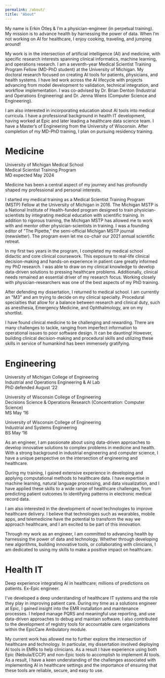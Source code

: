 ```yaml
---
permalink: /about/
title: "About"
---
```


My name is Erkin Ötleş & I’m a physician-engineer (in perpetual training). My mission is to advance health by harnessing the power of data. When I’m not working on AI for healthcare, I enjoy cooking, traveling, and jumping around!

My work is in the intersection of artificial intelligence (AI) and medicine, with specific research interests spanning clinical informatics, machine learning, and operations research. I am a seventh-year Medical Scientist Training Program Fellow (MD-PhD student) at the University of Michigan. My doctoral research focused on creating AI tools for patients, physicians, and health systems. I have led work across the AI lifecycle with projects advancing from model development to validation, technical integration, and workflow implementation. I was co-advised by Dr. Brian Denton (Industrial and Operations Engineering) and Dr. Jenna Wiens (Computer Science and Engineering).

I am also interested in incorporating education about AI tools into medical curricula. I have a professional background in health IT development, having worked at Epic and later leading a healthcare data science team. I have a Master’s of Engineering from the University of Wisconsin. After completion of my MD-PhD training, I plan on pursuing residency training.


# Medicine
University of Michigan Medical School<br>
Medical Scientist Training Program<br>
MD expected May 2024

Medicine has been a central aspect of my journey and has profoundly shaped my professional and personal interests. 

I started my medical training as a Medical Scientist Training Program (MSTP) Fellow at the University of Michigan in 2016. The Michigan MSTP is a National Institute of Health-funded program designed to train physician-scientists by integrating medical education with scientific training. In addition to rigorous training, the Michigan MSTP has allowed me to work with and mentor other physician-scientists in training. I was a founding editor of "The Pipette," the semi-official Michigan MSTP journal (newsletter). The program even let me co-chair our 2021 annual scientific retreat.

In my first two years in the program, I completed my medical school didactic and core clinical coursework. This exposure to real-life clinical decision-making and hands-on experience in patient care greatly informed my PhD research. I was able to draw on my clinical knowledge to develop data-driven solutions to pressing healthcare problems. Additionally,  clinical needs remained an essential driver of my research focus. Working closely with physician-researchers was one of the best aspects of my PhD training.

After defending my dissertation, I returned to medical school. I am currently an "M3" and am trying to decide on my clinical specialty. Procedural specialties that allow for a balance between research and clinical duty, such as anesthesia, Emergency Medicine, and Ophthalmology, are on my shortlist.


I have found clinical medicine to be challenging and rewarding. There are many challenges to tackle, ranging from imperfect information to operational issues to poor software design. It can be daunting! However, building clinical decision-making and procedural skills and utilizing these skills in service of humankind has been immensely gratifying.



# Engineering
University of Michigan College of Engineering<br>
Industrial and Operations Engineering & AI Lab<br>
PhD defended August ‘22

University of Wisconsin College of Engineering<br>
Decisions Science & Operations Research (Concentration: Computer Science)<br>
MS May ‘16

University of Wisconsin College of Engineering<br>
Industrial and Systems Engineering<br>
BS May ‘16

As an engineer, I am passionate about using data-driven approaches to develop innovative solutions to complex problems in medicine and health. With a strong background in industrial engineering and computer science, I have a unique perspective on the intersection of engineering and healthcare.

During my training, I gained extensive experience in developing and applying computational methods to healthcare data. I have expertise in machine learning, natural language processing, and data visualization, and I have applied these skills to a wide range of healthcare challenges, from predicting patient outcomes to identifying patterns in electronic medical record data.

I am also interested in the development of novel technologies to improve healthcare delivery. I believe that technologies such as wearables, mobile apps, and telemedicine have the potential to transform the way we approach healthcare, and I am excited to be part of this innovation.

Through my work as an engineer, I am committed to advancing health by harnessing the power of data and technology. Whether through developing new algorithms, building innovative tools, or collaborating with clinicians, I am dedicated to using my skills to make a positive impact on healthcare.

# Health IT
Deep experience integrating AI in healthcare; millions of predictions on patients. Ex-Epic engineer.

I've developed a deep understanding of healthcare IT systems and the role they play in improving patient care. During my time as a solutions engineer at Epic, I gained insight into the EMR installation and maintenance processes. I helped manage PQRS and meaningful use reporting, and use data-driven approaches to debug and maintain software. I also contributed to the development of registry tools for accountable care organizations within the EpicCare Ambulatory module.

My current work has allowed me to further explore the intersection of healthcare and technology. In particular, my dissertation involved deploying AI tools in EMRs to help clinicians. As a result I have experience using both Epic (Nebula/ECCP) and non-Epic tools to accomplish to implement AI tools. As a result, I have a keen understanding of the challenges associated with implementing AI in healthcare settings and the importance of ensuring that these tools are reliable, secure, and easy to use.
